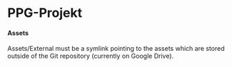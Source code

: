# PPG-Projekt

#### Assets

Assets/External must be a symlink pointing to the assets which are stored outside of the Git repository (currently on Google Drive).